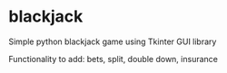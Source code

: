 # blackjack
Simple python blackjack game using Tkinter GUI library

Functionality to add: bets, split, double down, insurance
